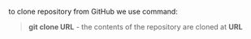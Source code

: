 to clone repository from GitHub we use command:
> **git clone URL** - the contents of the repository are cloned at **URL**
